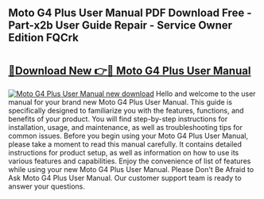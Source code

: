 ## Moto G4 Plus User Manual PDF Download Free - Part-x2b User Guide Repair - Service Owner Edition FQCrk

# <h2><a href="http://cf25675.oget.top/?id=Moto+G4+Plus+User+Manual">🔗Download New 👉🔴 Moto G4 Plus User Manual</a></h2>

[![Moto G4 Plus User Manual new download](https://i.imgur.com/5g1atiW.png)](http://cf25675.oget.top/?id=Moto+G4+Plus+User+Manual)
Hello and welcome to the user manual for your brand new Moto G4 Plus User Manual. This guide is specifically designed to familiarize you with the features, functions, and benefits of your product. You will find step-by-step instructions for installation, usage, and maintenance, as well as troubleshooting tips for common issues. Before you begin using your Moto G4 Plus User Manual, please take a moment to read this manual carefully. It contains detailed instructions for product setup, as well as information on how to use its various features and capabilities. Enjoy the convenience of list of features while using your new Moto G4 Plus User Manual. Please Don't Be Afraid to Ask Moto G4 Plus User Manual. Our customer support team is ready to answer your questions.
